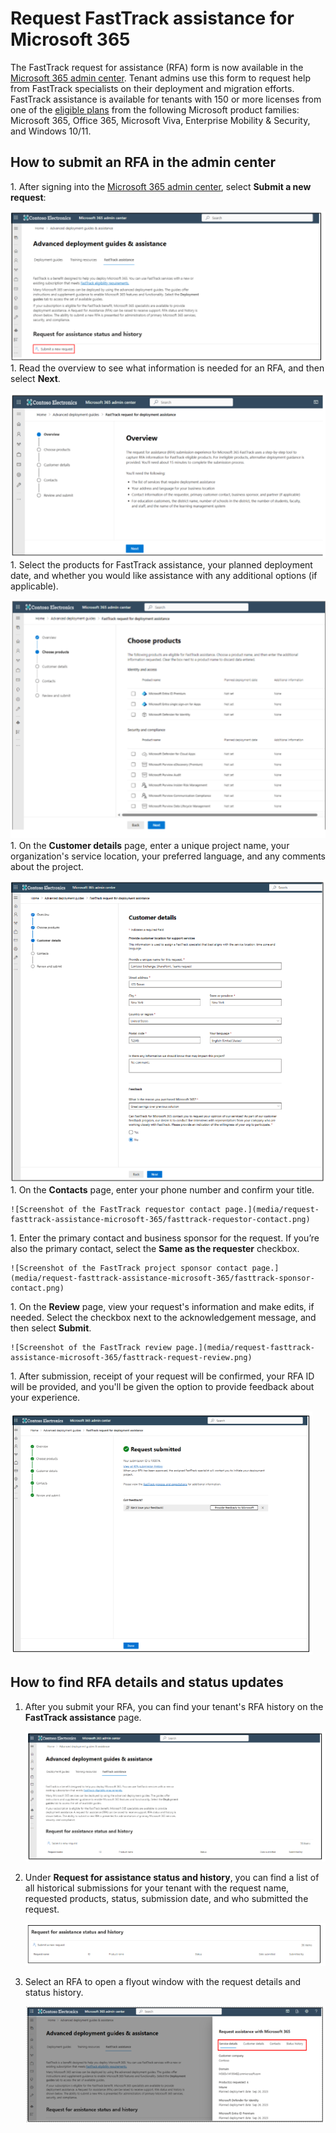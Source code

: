 # Request FastTrack assistance for Microsoft 365

The FastTrack request for assistance (RFA) form is now available in the [Microsoft 365 admin center](file:///C:/Users/Ashley.Earle/AppData/Local/Microsoft/Windows/INetCache/Content.Outlook/QWA5MSNR/admin.microsoft.com). Tenant admins use this form to request help from FastTrack specialists on their deployment and migration efforts. FastTrack assistance is available for tenants with 150 or more licenses from one of the [eligible plans](/microsoft-365/fasttrack/eligibility) from the following Microsoft product families: Microsoft 365, Office 365, Microsoft Viva, Enterprise Mobility & Security, and Windows 10/11.

## How to submit an RFA in the admin center

1. After signing into the [Microsoft 365 admin center](https://go.microsoft.com/fwlink/?linkid=2226341), select **Submit a new request**:  

   ![Screenshot of the Microsoft 365 admin center page for submitting FastTrack requests for assistance.](media/request-fasttrack-assistance-microsoft-365/fasttrack-submit-request.png)
1. Read the overview to see what information is needed for an RFA, and then select **Next**.

   ![Screenshot of the FastTrack request overview page.](media/request-fasttrack-assistance-microsoft-365/fasttrack-request-overview.png)
1. Select the products for FastTrack assistance, your planned deployment date, and whether you would like assistance with any additional options (if applicable). 

   ![Screenshot of the FastTrack choose products page.](media/request-fasttrack-assistance-microsoft-365/fasttrack-choose-products.png)
1. On the **Customer details** page, enter a unique project name, your organization's service location, your preferred language, and any comments about the project.

   ![Screenshot of the FastTrack customer details page.](media/request-fasttrack-assistance-microsoft-365/fasttrack-customer-details.png)
1. On the **Contacts** page, enter your phone number and confirm your title.

    ![Screenshot of the FastTrack requestor contact page.](media/request-fasttrack-assistance-microsoft-365/fasttrack-requestor-contact.png)
1. Enter the primary contact and business sponsor for the request. If you’re also the primary contact, select the **Same as the requester** checkbox.

    ![Screenshot of the FastTrack project sponsor contact page.](media/request-fasttrack-assistance-microsoft-365/fasttrack-sponsor-contact.png)
1. On the **Review** page, view your request's information and make edits, if needed. Select the checkbox next to the acknowledgement message, and then select **Submit**. 

    ![Screenshot of the FastTrack review page.](media/request-fasttrack-assistance-microsoft-365/fasttrack-request-review.png)
1. After submission, receipt of your request will be confirmed, your RFA ID will be provided, and you'll be given the option to provide feedback about your experience.

   ![Screenshot of the FastTrack request confirmation page.](media/request-fasttrack-assistance-microsoft-365/fasttrack-request-submitted.png)

## How to find RFA details and status updates

1. After you submit your RFA, you can find your tenant's RFA history on the **FastTrack assistance** page.

   ![Screenshot of the FastTrack assistance page.](media/request-fasttrack-assistance-microsoft-365/fasttrack-assistance.png)
1. Under **Request for assistance status and history**, you can find a list of all historical submissions for your tenant with the request name, requested products, status, submission date, and who submitted the request.

   ![Screenshot of the FastTrack request status and history page.](media/request-fasttrack-assistance-microsoft-365/fasttrack-history.png)
1. Select an RFA to open a flyout window with the request details and status history.

   ![Screenshot of the status and history details for a selected request.](media/request-fasttrack-assistance-microsoft-365/fasttrack-history-details.png)



